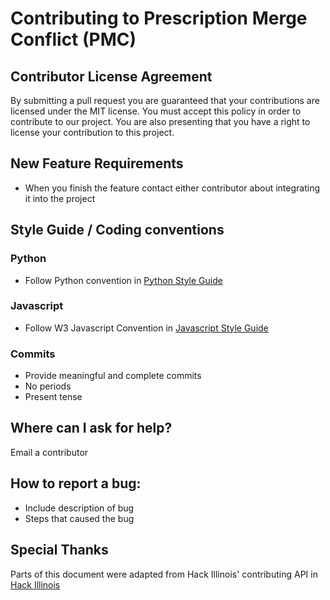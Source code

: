 # Contributing to Prescription Merge Conflict (PMC)

## Contributor License Agreement
By submitting a pull request you are guaranteed that your contributions are licensed under the MIT license. You must accept this policy in order to contribute to our project. You are also presenting that you have a right to license your contribution to this project.
    
## New Feature Requirements
* When you finish the feature contact either contributor about integrating it into the project

## Style Guide / Coding conventions 

### Python 
* Follow Python convention in <a href="https://google.github.io/styleguide/pyguide.html">Python Style Guide</a>

### Javascript
* Follow W3 Javascript Convention in <a href="https://www.w3schools.com/js/js_conventions.asp">Javascript Style Guide</a>

### Commits
* Provide meaningful and complete commits 
* No periods
* Present tense

## Where can I ask for help?
Email a contributor

## How to report a bug: 
* Include description of bug
* Steps that caused the bug

## Special Thanks
Parts of this document were adapted from Hack Illinois' contributing API in <a href="https://github.com/HackIllinois">Hack Illinois</a>
